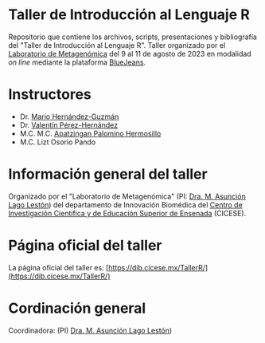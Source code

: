# Taller de Introducción al Lenguaje R

Repositorio que contiene los archivos, scripts, presentaciones y bibliografía del "Taller de Introducción al Lenguaje R". 
Taller organizado por el [Laboratorio de Metagenómica](https://www.metagenomics-cicese.net/grupo) del 9 al 11 de agosto de 2023 en modalidad _on line_ mediante la plataforma [BlueJeans](https://www.bluejeans.com/es/descargas).

# Instructores

- Dr. [Mario Hernández-Guzmán](https://www.researchgate.net/profile/Mario-Hernandez-Guzman)
- Dr. [Valentín Pérez-Hernández](https://www.researchgate.net/profile/Valentin-Perez-Hernandez-2)
- M.C. M.C. [Apatzingan Palomino Hermosillo](https://www.researchgate.net/profile/Yolotzin-Apatzingan-Hermosillo)
- M.C. Lizt Osorio Pando 

# Información general del taller
Organizado por el "Laboratorio de Metagenómica" (PI: [Dra. M. Asunción Lago Lestón](https://usuario.cicese.mx/~alago/)) del departamento de Innovación Biomédica del [Centro de Investigación Científica y de Educación Superior de Ensenada](https://www.cicese.edu.mx/) (CICESE).

# Página oficial del taller
La página oficial del taller es: [https://dib.cicese.mx/TallerR/](https://dib.cicese.mx/TallerR/)


# Cordinación general

Coordinadora: (PI) [Dra. M. Asunción Lago Lestón](https://usuario.cicese.mx/~alago/))
